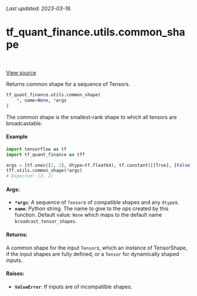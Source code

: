 <!--
This file is generated by a tool. Do not edit directly.
For open-source contributions the docs will be updated automatically.
-->

*Last updated: 2023-03-16.*

<div itemscope itemtype="http://developers.google.com/ReferenceObject">
<meta itemprop="name" content="tf_quant_finance.utils.common_shape" />
<meta itemprop="path" content="Stable" />
</div>

# tf_quant_finance.utils.common_shape

<!-- Insert buttons and diff -->

<table class="tfo-notebook-buttons tfo-api" align="left">
</table>

<a target="_blank" href="https://github.com/google/tf-quant-finance/blob/master/tf_quant_finance/utils/shape_utils.py">View source</a>



Returns common shape for a sequence of Tensors.

```python
tf_quant_finance.utils.common_shape(
    *, name=None, *args
)
```



<!-- Placeholder for "Used in" -->

The common shape is the smallest-rank shape to which all tensors are
broadcastable.

#### Example
```python
import tensorflow as tf
import tf_quant_finance as tff

args = [tf.ones([1, 2], dtype=tf.float64), tf.constant([[True], [False]])]
tff.utils.common_shape(*args)
# Expected: [2, 2]
```

#### Args:


* <b>`*args`</b>: A sequence of `Tensor`s of compatible shapes and any `dtype`s.
* <b>`name`</b>: Python string. The name to give to the ops created by this function.
  Default value: `None` which maps to the default name
  `broadcast_tensor_shapes`.


#### Returns:

A common shape for the input `Tensor`s, which an instance of TensorShape,
if the input shapes are fully defined, or a `Tensor` for dynamically shaped
inputs.



#### Raises:


* <b>`ValueError`</b>: If inputs are of incompatible shapes.